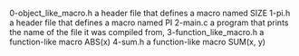 0-object_like_macro.h a header file that defines a macro named SIZE
1-pi.h a header file that defines a macro named PI 
2-main.c  a program that prints the name of the file it was compiled from,
3-function_like_macro.h  a function-like macro ABS(x)
4-sum.h  a function-like macro SUM(x, y)
